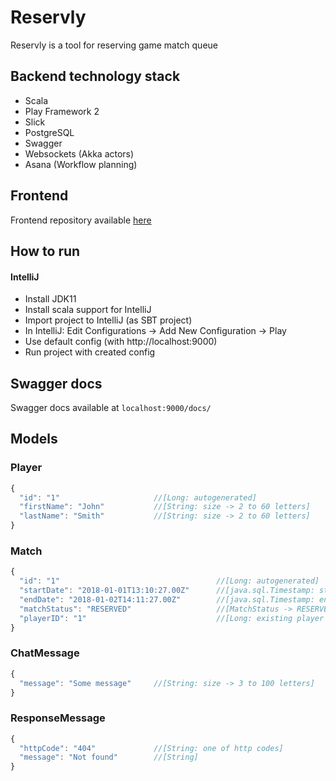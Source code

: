 # Reservly
Reservly is a tool for reserving game match queue

## Backend technology stack
* Scala
* Play Framework 2
* Slick
* PostgreSQL
* Swagger
* Websockets (Akka actors)
* Asana (Workflow planning)

## Frontend
Frontend repository available [here](https://github.com/mtrybus2208/game-reservation-app) 

## How to run
#### IntelliJ
* Install JDK11
* Install scala support for IntelliJ
* Import project to IntelliJ (as SBT project)
* In IntelliJ: Edit Configurations -> Add New Configuration -> Play
* Use default config (with http://localhost:9000)
* Run project with created config

## Swagger docs
Swagger docs available at `localhost:9000/docs/`

## Models

### Player
```javascript
{ 
  "id": "1"                     //[Long: autogenerated]
  "firstName": "John"           //[String: size -> 2 to 60 letters]
  "lastName": "Smith"           //[String: size -> 2 to 60 letters]
}
```

### Match
```javascript
{ 
  "id": "1"                                   //[Long: autogenerated]
  "startDate": "2018-01-01T13:10:27.00Z"      //[java.sql.Timestamp: start date must be before end date]
  "endDate": "2018-01-02T14:11:27.00Z"        //[java.sql.Timestamp: end date must be after start date]
  "matchStatus": "RESERVED"                   //[MatchStatus -> RESERVER, ENDED]
  "playerID": "1"                             //[Long: existing player id]
}
```

### ChatMessage
```javascript
{ 
  "message": "Some message"     //[String: size -> 3 to 100 letters]
}
```

### ResponseMessage
```javascript
{ 
  "httpCode": "404"             //[String: one of http codes]
  "message": "Not found"        //[String]
}
